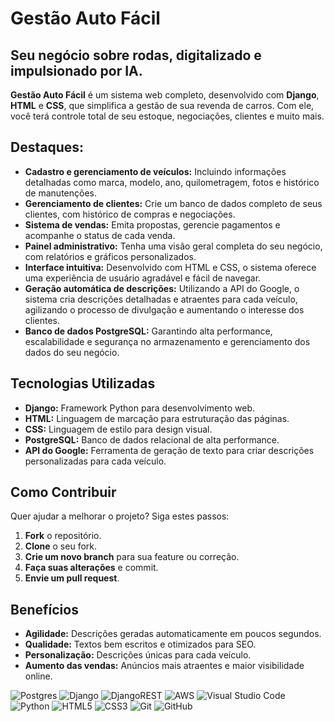 # Gestão Auto Fácil 

## Seu negócio sobre rodas, digitalizado e impulsionado por IA.

**Gestão Auto Fácil** é um sistema web completo, desenvolvido com **Django**, **HTML** e **CSS**, que simplifica a gestão de sua revenda de carros. Com ele, você terá controle total de seu estoque, negociações, clientes e muito mais.

## Destaques:
* **Cadastro e gerenciamento de veículos:** Incluindo informações detalhadas como marca, modelo, ano, quilometragem, fotos e histórico de manutenções.
* **Gerenciamento de clientes:** Crie um banco de dados completo de seus clientes, com histórico de compras e negociações.
* **Sistema de vendas:** Emita propostas, gerencie pagamentos e acompanhe o status de cada venda.
* **Painel administrativo:** Tenha uma visão geral completa do seu negócio, com relatórios e gráficos personalizados.
* **Interface intuitiva:** Desenvolvido com HTML e CSS, o sistema oferece uma experiência de usuário agradável e fácil de navegar.
* **Geração automática de descrições:** Utilizando a API do Google, o sistema cria descrições detalhadas e atraentes para cada veículo, agilizando o processo de divulgação e aumentando o interesse dos clientes.
* **Banco de dados PostgreSQL:** Garantindo alta performance, escalabilidade e segurança no armazenamento e gerenciamento dos dados do seu negócio.

## Tecnologias Utilizadas
* **Django:** Framework Python para desenvolvimento web.
* **HTML:** Linguagem de marcação para estruturação das páginas.
* **CSS:** Linguagem de estilo para design visual.
* **PostgreSQL:** Banco de dados relacional de alta performance.
* **API do Google:** Ferramenta de geração de texto para criar descrições personalizadas para cada veículo.

## Como Contribuir
Quer ajudar a melhorar o projeto? Siga estes passos:
1. **Fork** o repositório.
2. **Clone** o seu fork.
3. **Crie um novo branch** para sua feature ou correção.
4. **Faça suas alterações** e commit.
5. **Envie um pull request**.

## Benefícios
* **Agilidade:** Descrições geradas automaticamente em poucos segundos.
* **Qualidade:** Textos bem escritos e otimizados para SEO.
* **Personalização:** Descrições únicas para cada veículo.
* **Aumento das vendas:** Anúncios mais atraentes e maior visibilidade online.


![Postgres](https://img.shields.io/badge/postgres-%23316192.svg?style=for-the-badge&logo=postgresql&logoColor=white) ![Django](https://img.shields.io/badge/django-%23092E20.svg?style=for-the-badge&logo=django&logoColor=white) ![DjangoREST](https://img.shields.io/badge/DJANGO-REST-ff1709?style=for-the-badge&logo=django&logoColor=white&color=ff1709&labelColor=gray) ![AWS](https://img.shields.io/badge/AWS-%23FF9900.svg?style=for-the-badge&logo=amazon-aws&logoColor=white) ![Visual Studio Code](https://img.shields.io/badge/Visual%20Studio%20Code-0078d7.svg?style=for-the-badge&logo=visual-studio-code&logoColor=white) ![Python](https://img.shields.io/badge/python-3670A0?style=for-the-badge&logo=python&logoColor=ffdd54) ![HTML5](https://img.shields.io/badge/html5-%23E34F26.svg?style=for-the-badge&logo=html5&logoColor=white) ![CSS3](https://img.shields.io/badge/css3-%231572B6.svg?style=for-the-badge&logo=css3&logoColor=white) ![Git](https://img.shields.io/badge/git-%23F05033.svg?style=for-the-badge&logo=git&logoColor=white) ![GitHub](https://img.shields.io/badge/github-%23121011.svg?style=for-the-badge&logo=github&logoColor=white)

